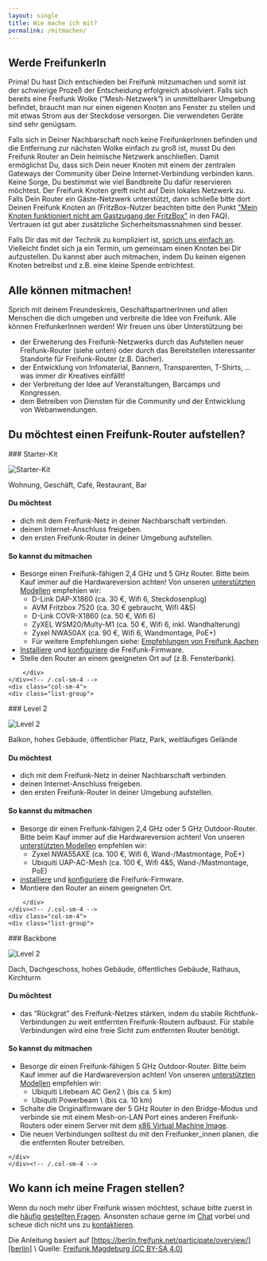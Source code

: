 ```yaml
---
layout: single
title: Wie mache ich mit?
permalink: /mitmachen/
---
```


## Werde FreifunkerIn

Prima! Du hast Dich entschieden bei Freifunk mitzumachen und somit ist der schwierige Prozeß der Entscheidung erfolgreich absolviert. Falls sich bereits eine Freifunk Wolke (“Mesh-Netzwerk”) in unmittelbarer Umgebung befindet, braucht man nur einen eigenen Knoten ans Fenster zu stellen und mit etwas Strom aus der Steckdose versorgen. Die verwendeten Geräte sind sehr genügsam.

Falls sich in Deiner Nachbarschaft noch keine FreifunkerInnen befinden und die Entfernung zur nächsten Wolke einfach zu groß ist, musst Du den Freifunk Router an Dein heimische Netzwerk anschließen. Damit ermöglichst Du, dass sich Dein neuer Knoten mit einem der zentralen Gateways der Community über Deine Internet-Verbindung verbinden kann. Keine Sorge, Du bestimmst wie viel Bandbreite Du dafür reservieren möchtest. Der Freifunk Knoten greift nicht auf Dein lokales Netzwerk zu. Falls Dein Router ein Gäste-Netzwerk unterstützt, dann schließe bitte dort Deinen Freifunk Knoten an (FritzBox-Nutzer beachten bitte den Punkt ["Mein Knoten funktioniert nicht am Gastzugang der FritzBox"][faq] in den FAQ). Vertrauen ist gut aber zusätzliche Sicherheitsmassnahmen sind besser.

Falls Dir das mit der Technik zu kompliziert ist, [sprich uns einfach an][kontakt]. Vielleicht findet sich ja ein Termin, um gemeinsam einen Knoten bei Dir aufzustellen. Du kannst aber auch mitmachen, indem Du keinen eigenen Knoten betreibst und z.B. eine kleine Spende entrichtest.

## Alle können mitmachen!

Sprich mit deinem Freundeskreis, GeschäftspartnerInnen und allen Menschen die dich umgeben und verbreite die Idee von Freifunk. Alle können FreifunkerInnen werden! Wir freuen uns über Unterstützung bei

* der Erweiterung des Freifunk-Netzwerks durch das Aufstellen neuer Freifunk-Router (siehe unten) oder durch das Bereitstellen interessanter Standorte für Freifunk-Router (z.B. Dächer).
* der Entwicklung von Infomaterial, Bannern, Transparenten, T-Shirts, … was immer dir Kreatives einfällt!
* der Verbreitung der Idee auf Veranstaltungen, Barcamps und Kongressen.
* dem Betreiben von Diensten für die Community und der Entwicklung von Webanwendungen.

## Du möchtest einen Freifunk-Router aufstellen?

<div class="row">
    <div class="col-sm-4">
        <div class="list-group">

<div  markdown="1">
### Starter-Kit

![Starter-Kit](/assets/mitmachen/participate_small.png)

Wohnung, Geschäft, Café, Restaurant, Bar

#### Du möchtest

* dich mit dem Freifunk-Netz in deiner Nachbarschaft verbinden.
* deinen Internet-Anschluss freigeben.
* den ersten Freifunk-Router in deiner Umgebung aufstellen.

#### So kannst du mitmachen

* Besorge einen Freifunk-fähigen 2,4&nbsp;GHz und 5&nbsp;GHz Router. Bitte beim Kauf immer auf die Hardwareversion achten! Von unseren [unterstützten Modellen][firmware] empfehlen wir:
  * D-Link DAP-X1860 (ca. 30&nbsp;€, Wifi 6, Steckdosenplug)
  * AVM Fritzbox 7520 (ca. 30&nbsp;€ gebraucht, Wifi 4&5)
  * D-Link COVR-X1860 (ca. 50&nbsp;€, Wifi 6)
  * ZyXEL WSM20/Multy-M1 (ca. 50&nbsp;€, Wifi 6, inkl. Wandhalterung)
  * Zyxel NWA50AX (ca. 90&nbsp;€, Wifi 6, Wandmontage, PoE+)
  * Für weitere Empfehlungen siehe: [Empfehlungen von Freifunk Aachen](https://wiki.freifunk.net/Freifunk_Aachen/Hardware)
* [Installiere][router-flashen] und [konfiguriere][router-konfigurieren] die Freifunk-Firmware.
* Stelle den Router an einem geeigneten Ort auf (z.B. Fensterbank).
</div>

        </div>            
    </div><!-- /.col-sm-4 -->
    <div class="col-sm-4">
    <div class="list-group">

<div markdown="1">
### Level 2

![Level 2](/assets/mitmachen/participate_medium.png)

Balkon, hohes Gebäude, öffentlicher Platz, Park, weitläufiges Gelände

#### Du möchtest

* dich mit dem Freifunk-Netz in deiner Nachbarschaft verbinden.
* deinen Internet-Anschluss freigeben.
* den ersten Freifunk-Router in deiner Umgebung aufstellen.

#### So kannst du mitmachen

* Besorge dir einen Freifunk-fähigen 2,4&nbsp;GHz oder 5&nbsp;GHz Outdoor-Router. Bitte beim Kauf immer auf die Hardwareversion achten! Von unseren [unterstützten Modellen][firmware] empfehlen wir:
  * Zyxel NWA55AXE (ca. 100&nbsp;€, Wifi 6, Wand-/Mastmontage, PoE+)
  * Ubiquiti UAP-AC-Mesh (ca. 100&nbsp;€, Wifi 4&5, Wand-/Mastmontage, PoE)
* [installiere][router-flashen] und [konfiguriere][router-konfigurieren] die Freifunk-Firmware.
* Montiere den Router an einem geeigneten Ort.
</div>

        </div>
    </div><!-- /.col-sm-4 -->
    <div class="col-sm-4">
    <div class="list-group">

<div markdown="1">
### Backbone

![Level 2](/assets/mitmachen/participate_big.png)

Dach, Dachgeschoss, hohes Gebäude, öffentliches Gebäude, Rathaus, Kirchturm

#### Du möchtest

* das “Rückgrat” des Freifunk-Netzes stärken, indem du stabile Richtfunk-Verbindungen zu weit entfernten Freifunk-Routern aufbaust. Für stabile Verbindungen wird eine freie Sicht zum entfernten Router benötigt.

#### So kannst du mitmachen

* Besorge dir einen Freifunk-fähigen 5&nbsp;GHz Outdoor-Router. Bitte beim Kauf immer auf die Hardwareversion achten! Von unseren [unterstützten Modellen][firmware] empfehlen wir:
  * Ubiquiti Litebeam AC Gen2 \\
    (bis ca. 5&nbsp;km)
  * Ubiquiti Powerbeam \\
    (bis ca. 10&nbsp;km)
* Schalte die Originalfirmware der 5&nbsp;GHz Router in den Bridge-Modus und verbinde sie mit einem Mesh-on-LAN Port eines anderen Freifunk-Routers oder einem Server mit dem [x86 Virtual Machine Image][firmware].
* Die neuen Verbindungen solltest du mit den Freifunker_innen planen, die die entfernten Router betreiben.
</div>

    </div>
    </div><!-- /.col-sm-4 -->
</div>

## Wo kann ich meine Fragen stellen?

Wenn du noch mehr über Freifunk wissen möchtest, schaue bitte zuerst in die [häufig gestellten Fragen][faq]. Ansonsten schaue gerne im [Chat](https://chat.ffmuc.net) vorbei und scheue dich nicht uns zu [kontaktieren][kontakt].

Die Anleitung basiert auf [https://berlin.freifunk.net/participate/overview/][berlin] \\
Quelle: [Freifunk Magdeburg (CC BY-SA 4.0)](https://md.freifunk.net)

[berlin]: https://berlin.freifunk.net/participate/overview/
[faq]: /faq/
[firmware]: /firmware/
[kontakt]: /kontakt/
[twitter]: https://twitter.com/freifunkmuc
[router-flashen]: https://ffmuc.net/wiki/doku.php?id=knb:download#router_flashen_-_aufspielen_der_freifunk-firmware
[router-konfigurieren]: https://ffmuc.net/wiki/doku.php?id=knb:gui

